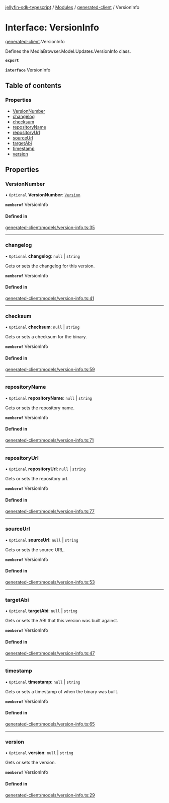 [jellyfin-sdk-typescript](../README.md) / [Modules](../modules.md) / [generated-client](../modules/generated_client.md) / VersionInfo

# Interface: VersionInfo

[generated-client](../modules/generated_client.md).VersionInfo

Defines the MediaBrowser.Model.Updates.VersionInfo class.

**`export`**

**`interface`** VersionInfo

## Table of contents

### Properties

- [VersionNumber](generated_client.VersionInfo.md#versionnumber)
- [changelog](generated_client.VersionInfo.md#changelog)
- [checksum](generated_client.VersionInfo.md#checksum)
- [repositoryName](generated_client.VersionInfo.md#repositoryname)
- [repositoryUrl](generated_client.VersionInfo.md#repositoryurl)
- [sourceUrl](generated_client.VersionInfo.md#sourceurl)
- [targetAbi](generated_client.VersionInfo.md#targetabi)
- [timestamp](generated_client.VersionInfo.md#timestamp)
- [version](generated_client.VersionInfo.md#version)

## Properties

### VersionNumber

• `Optional` **VersionNumber**: [`Version`](generated_client.Version.md)

**`memberof`** VersionInfo

#### Defined in

[generated-client/models/version-info.ts:35](https://github.com/thornbill/jellyfin-sdk-typescript/blob/e430881/src/generated-client/models/version-info.ts#L35)

___

### changelog

• `Optional` **changelog**: ``null`` \| `string`

Gets or sets the changelog for this version.

**`memberof`** VersionInfo

#### Defined in

[generated-client/models/version-info.ts:41](https://github.com/thornbill/jellyfin-sdk-typescript/blob/e430881/src/generated-client/models/version-info.ts#L41)

___

### checksum

• `Optional` **checksum**: ``null`` \| `string`

Gets or sets a checksum for the binary.

**`memberof`** VersionInfo

#### Defined in

[generated-client/models/version-info.ts:59](https://github.com/thornbill/jellyfin-sdk-typescript/blob/e430881/src/generated-client/models/version-info.ts#L59)

___

### repositoryName

• `Optional` **repositoryName**: ``null`` \| `string`

Gets or sets the repository name.

**`memberof`** VersionInfo

#### Defined in

[generated-client/models/version-info.ts:71](https://github.com/thornbill/jellyfin-sdk-typescript/blob/e430881/src/generated-client/models/version-info.ts#L71)

___

### repositoryUrl

• `Optional` **repositoryUrl**: ``null`` \| `string`

Gets or sets the repository url.

**`memberof`** VersionInfo

#### Defined in

[generated-client/models/version-info.ts:77](https://github.com/thornbill/jellyfin-sdk-typescript/blob/e430881/src/generated-client/models/version-info.ts#L77)

___

### sourceUrl

• `Optional` **sourceUrl**: ``null`` \| `string`

Gets or sets the source URL.

**`memberof`** VersionInfo

#### Defined in

[generated-client/models/version-info.ts:53](https://github.com/thornbill/jellyfin-sdk-typescript/blob/e430881/src/generated-client/models/version-info.ts#L53)

___

### targetAbi

• `Optional` **targetAbi**: ``null`` \| `string`

Gets or sets the ABI that this version was built against.

**`memberof`** VersionInfo

#### Defined in

[generated-client/models/version-info.ts:47](https://github.com/thornbill/jellyfin-sdk-typescript/blob/e430881/src/generated-client/models/version-info.ts#L47)

___

### timestamp

• `Optional` **timestamp**: ``null`` \| `string`

Gets or sets a timestamp of when the binary was built.

**`memberof`** VersionInfo

#### Defined in

[generated-client/models/version-info.ts:65](https://github.com/thornbill/jellyfin-sdk-typescript/blob/e430881/src/generated-client/models/version-info.ts#L65)

___

### version

• `Optional` **version**: ``null`` \| `string`

Gets or sets the version.

**`memberof`** VersionInfo

#### Defined in

[generated-client/models/version-info.ts:29](https://github.com/thornbill/jellyfin-sdk-typescript/blob/e430881/src/generated-client/models/version-info.ts#L29)
